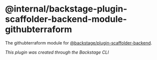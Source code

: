 # @internal/backstage-plugin-scaffolder-backend-module-githubterraform

The githubterraform module for [@backstage/plugin-scaffolder-backend](https://www.npmjs.com/package/@backstage/plugin-scaffolder-backend).

_This plugin was created through the Backstage CLI_
